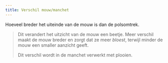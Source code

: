 ```yaml
---
title: Verschil mouw/manchet
---
```



Hoeveel breder het uiteinde van de mouw is dan de polsomtrek.

> Dit verandert het uitzicht van de mouw een beetje. Meer verschil maakt de mouw breder en zorgt dat ze meer *bloest*, terwijl minder de mouw een smaller aanzicht geeft.
> 
> Dit verschil wordt in de manchet verwerkt met plooien.